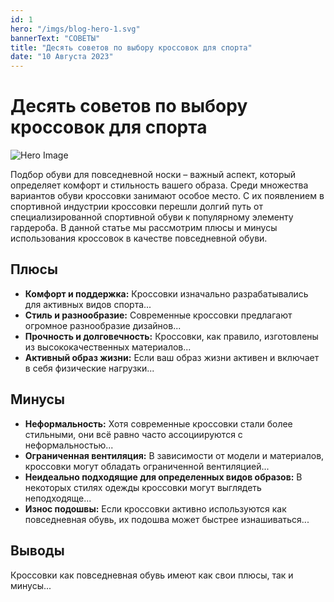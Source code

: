 ```yaml
---
id: 1
hero: "/imgs/blog-hero-1.svg"
bannerText: "СОВЕТЫ"
title: "Десять советов по выбору кроссовок для спорта"
date: "10 Августа 2023"
---
```


# Десять советов по выбору кроссовок для спорта

![Hero Image](/imgs/blog-hero-1.svg)

Подбор обуви для повседневной носки – важный аспект, который определяет комфорт и стильность вашего образа. Среди множества вариантов обуви кроссовки занимают особое место. С их появлением в спортивной индустрии кроссовки перешли долгий путь от специализированной спортивной обуви к популярному элементу гардероба. В данной статье мы рассмотрим плюсы и минусы использования кроссовок в качестве повседневной обуви.

## Плюсы

- **Комфорт и поддержка:** Кроссовки изначально разрабатывались для активных видов спорта...
- **Стиль и разнообразие:** Современные кроссовки предлагают огромное разнообразие дизайнов...
- **Прочность и долговечность:** Кроссовки, как правило, изготовлены из высококачественных материалов...
- **Активный образ жизни:** Если ваш образ жизни активен и включает в себя физические нагрузки...

## Минусы

- **Неформальность:** Хотя современные кроссовки стали более стильными, они всё равно часто ассоциируются с неформальностью...
- **Ограниченная вентиляция:** В зависимости от модели и материалов, кроссовки могут обладать ограниченной вентиляцией...
- **Неидеально подходящие для определенных видов образов:** В некоторых стилях одежды кроссовки могут выглядеть неподходяще...
- **Износ подошвы:** Если кроссовки активно используются как повседневная обувь, их подошва может быстрее изнашиваться...

## Выводы

Кроссовки как повседневная обувь имеют как свои плюсы, так и минусы...
